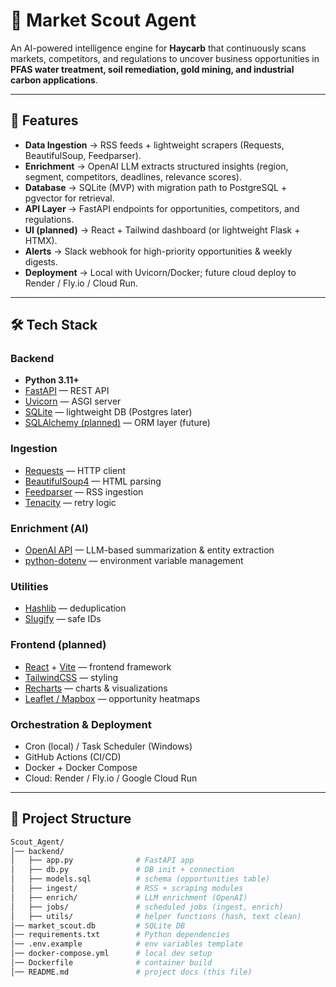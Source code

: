 # 📡 Market Scout Agent

An AI-powered intelligence engine for **Haycarb** that continuously scans markets, competitors, and regulations to uncover business opportunities in **PFAS water treatment, soil remediation, gold mining, and industrial carbon applications**.

---

## 🚀 Features

- **Data Ingestion** → RSS feeds + lightweight scrapers (Requests, BeautifulSoup, Feedparser).
- **Enrichment** → OpenAI LLM extracts structured insights (region, segment, competitors, deadlines, relevance scores).
- **Database** → SQLite (MVP) with migration path to PostgreSQL + pgvector for retrieval.
- **API Layer** → FastAPI endpoints for opportunities, competitors, and regulations.
- **UI (planned)** → React + Tailwind dashboard (or lightweight Flask + HTMX).
- **Alerts** → Slack webhook for high-priority opportunities & weekly digests.
- **Deployment** → Local with Uvicorn/Docker; future cloud deploy to Render / Fly.io / Cloud Run.

---

## 🛠️ Tech Stack

### Backend
- **Python 3.11+**
- [FastAPI](https://fastapi.tiangolo.com/) — REST API
- [Uvicorn](https://www.uvicorn.org/) — ASGI server
- [SQLite](https://www.sqlite.org/) — lightweight DB (Postgres later)
- [SQLAlchemy (planned)](https://www.sqlalchemy.org/) — ORM layer (future)

### Ingestion
- [Requests](https://docs.python-requests.org/) — HTTP client
- [BeautifulSoup4](https://www.crummy.com/software/BeautifulSoup/) — HTML parsing
- [Feedparser](https://pypi.org/project/feedparser/) — RSS ingestion
- [Tenacity](https://tenacity.readthedocs.io/) — retry logic

### Enrichment (AI)
- [OpenAI API](https://platform.openai.com/) — LLM-based summarization & entity extraction
- [python-dotenv](https://pypi.org/project/python-dotenv/) — environment variable management

### Utilities
- [Hashlib](https://docs.python.org/3/library/hashlib.html) — deduplication
- [Slugify](https://github.com/un33k/python-slugify) — safe IDs

### Frontend (planned)
- [React](https://react.dev/) + [Vite](https://vitejs.dev/) — frontend framework
- [TailwindCSS](https://tailwindcss.com/) — styling
- [Recharts](https://recharts.org/) — charts & visualizations
- [Leaflet / Mapbox](https://leafletjs.com/) — opportunity heatmaps

### Orchestration & Deployment
- Cron (local) / Task Scheduler (Windows)
- GitHub Actions (CI/CD)
- Docker + Docker Compose
- Cloud: Render / Fly.io / Google Cloud Run

---

## 📂 Project Structure

```bash
Scout_Agent/
│── backend/
│   ├── app.py              # FastAPI app
│   ├── db.py               # DB init + connection
│   ├── models.sql          # schema (opportunities table)
│   ├── ingest/             # RSS + scraping modules
│   ├── enrich/             # LLM enrichment (OpenAI)
│   ├── jobs/               # scheduled jobs (ingest, enrich)
│   ├── utils/              # helper functions (hash, text clean)
│── market_scout.db         # SQLite DB
│── requirements.txt        # Python dependencies
│── .env.example            # env variables template
│── docker-compose.yml      # local dev setup
│── Dockerfile              # container build
│── README.md               # project docs (this file)



